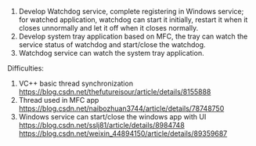 1. Develop Watchdog service, complete registering in Windows service; for watched application, watchdog can start it initially, restart it when it closes unnormally and let it off when it closes normally.        
2. Develop system tray application based on MFC, the tray can watch the service status of watchdog and start/close the watchdog.      
3. Watchdog service can watch the system tray application.      

Difficulties:    
1. VC++ basic thread synchronization    
https://blog.csdn.net/thefutureisour/article/details/8155888     
2. Thread used in MFC app    
https://blog.csdn.net/naibozhuan3744/article/details/78748750    
3. Windows service can start/close the windows app with UI    
https://blog.csdn.net/sslj81/article/details/8984748    
https://blog.csdn.net/weixin_44894150/article/details/89359687    


